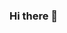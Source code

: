 ### Hi there 👋

<!--
**CodeProne/CodeProne** is a ✨ _special_ ✨ repository because its `README.md` (this file) appears on your GitHub profile.

Here are some ideas to get you started:

- 🔭 I’m currently working on being somewhat affective at cose
- 🌱 I’m currently learning the very basics and other important things
- 👯 I’m looking to collaborate on a coding foundation
- 🤔 I’m looking for help with security!
- 💬 Ask me about making the world a better place
- 📫 How to reach me: paintedvally@gmail.com
- 😄 Pronouns: just dont yell at me...
- ⚡ Fun fact: collaboration is the reason I'm here.
-->
